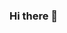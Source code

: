 ### Hi there 👋

<!--
**juanmrodri/juanmrodri** is a ✨ _special_ ✨ repository because its `README.md` (this file) appears on your GitHub profile.

Here are some ideas to get you started:

- 🔭 I’m currently working on // last "idiot app" was COVID cases https://flask-covid.herokuapp.com/ Python + HTML5 + CSS3
- 🌱 I’m currently learning Django
- 👯 I’m looking to collaborate on ...
- 🤔 I’m looking for help with Python,
- 💬 Ask me about ...
- 📫 How to reach me: juanmrodriguez1989@gmail.com
- 😄 Pronouns: ...
- ⚡ Fun fact: Lead guitar in @marblemachinebande
-->
